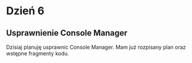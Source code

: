 # Dzień 6

## Usprawnienie Console Manager

Dzisiaj planuję usprawnic Console Manager. Mam już rozpisany plan oraz wstępne fragmenty kodu.
